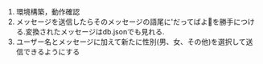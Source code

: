 1. 環境構築，動作確認
2. メッセージを送信したらそのメッセージの語尾に'だってばよ:fish_cake:を勝手につける.変換されたメッセージはdb.jsonでも見れる.
3. ユーザー名とメッセージに加えて新たに性別(男、女、その他)を選択して送信できるようにする


